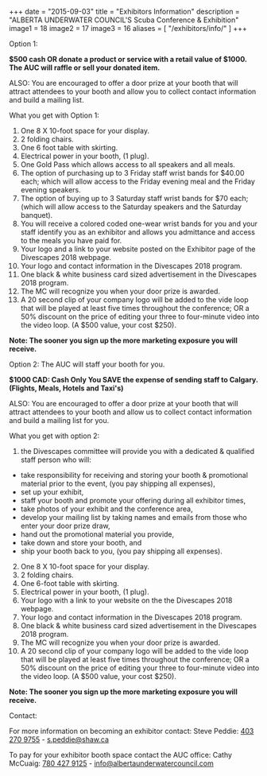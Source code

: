 +++
date        = "2015-09-03"
title       = "Exhibitors Information"
description = "ALBERTA UNDERWATER COUNCIL'S Scuba Conference & Exhibition"
image1 = 18
image2 = 17
image3 = 16
aliases = [
  "/exhibitors/info/"
]
+++

Option 1:

**$500 cash
OR donate a product or service with a retail value of $1000. The AUC will raffle or sell your donated item.**

ALSO: You are encouraged to offer a door prize at your booth that will attract attendees to your booth and allow you to collect contact information and build a mailing list.

What you get with Option 1:
1.	One 8 X 10-foot space for your display.
2.	2 folding chairs.
3.	One 6 foot table with skirting.
4.	Electrical power in your booth, (1 plug).
5.	One Gold Pass which allows access to all speakers and all meals.
6.	The option of purchasing up to 3 Friday staff wrist bands for $40.00 each; which will allow access to the Friday evening meal and the Friday evening speakers.
7.	The option of buying up to 3 Saturday staff wrist bands for $70 each; (which will allow access to the Saturday speakers and the Saturday banquet).
8.	You will receive a colored coded one-wear wrist bands for you and your staff identify you as an exhibitor and allows you admittance and access to the meals you have paid for.
9.	Your logo and a link to your website posted on the Exhibitor page of the Divescapes 2018 webpage.
10.	Your logo and contact information in the Divescapes 2018 program.
11.	One black & white business card sized advertisement in the Divescapes 2018 program.
12.	The MC will recognize you when your door prize is awarded.
13.	A 20 second clip of your company logo will be added to the vide loop that will be played at least five times throughout the conference; OR a 50% discount on the price of editing your three to four-minute video into the video loop. (A $500 value, your cost $250).

**Note: The sooner you sign up the more marketing exposure you will receive.**


Option 2:  The AUC will staff your booth for you.

**$1000 CAD: Cash Only
You SAVE the expense of sending staff to Calgary. (Flights, Meals, Hotels and Taxi's)**

ALSO: You are encouraged to offer a door prize at your booth that will attract attendees to your booth and allow us to collect contact information and build a mailing list for you.

What you get with option 2:

1.	the Divescapes committee will provide you with a dedicated & qualified staff person who will:
  *	take responsibility for receiving and storing your booth & promotional material prior to the event, (you pay shipping all expenses),
  *	set up your exhibit,
  *	staff your booth and promote your offering during all exhibitor times,
  *	take photos of your exhibit and the conference area,
  *	develop your mailing list by taking names and emails from those who enter your door prize draw,
  *	hand out the promotional material you provide,
  *	take down and store your booth, and
  *	ship your booth back to you, (you pay shipping all expenses).
2.	One 8 X 10-foot space for your display.
3.	2 folding chairs.
4.	One 6-foot table with skirting.
5.	Electrical power in your booth, (1 plug).
6.	Your logo with a link to your website on the the Divescapes 2018 webpage.
7.	Your logo and contact information in the Divescapes 2018 program.
8.	One black & white business card sized advertisement in the Divescapes 2018 program.
9.	The MC will recognize you when your door prize is awarded.
10.	A 20 second clip of your company logo will be added to the vide loop that will be played at least five times throughout the conference; OR a 50% discount on the price of editing your three to four-minute video into the video loop. (A $500 value, your cost $250).

**Note: The sooner you sign up the more marketing exposure you will receive.**

Contact:

For more information on becoming an exhibitor contact: Steve Peddie: [403 270 9755](tel:4032709755) - [s.peddie@shaw.ca](mailto:s.peddie@shaw.ca)

To pay for your exhibitor booth space contact the AUC office: Cathy McCuaig: [780 427 9125](tel:7804279125) - [info@albertaunderwatercouncil.com](mailto:info@albertaunderwatercouncil.com)
